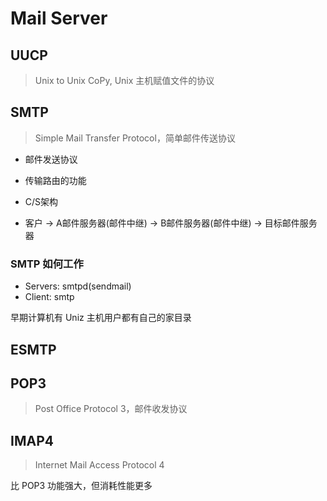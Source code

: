 # Mail Server

## UUCP

> Unix to Unix CoPy, Unix 主机赋值文件的协议

## SMTP

> Simple Mail Transfer Protocol，简单邮件传送协议

- 邮件发送协议
- 传输路由的功能
- C/S架构

- 客户 -> A邮件服务器(邮件中继) -> B邮件服务器(邮件中继) -> 目标邮件服务器

### SMTP 如何工作

- Servers: smtpd(sendmail)
- Client: smtp

早期计算机有 Uniz 主机用户都有自己的家目录

## ESMTP

## POP3

> Post Office Protocol 3，邮件收发协议

## IMAP4

> Internet Mail Access Protocol 4

比 POP3 功能强大，但消耗性能更多



